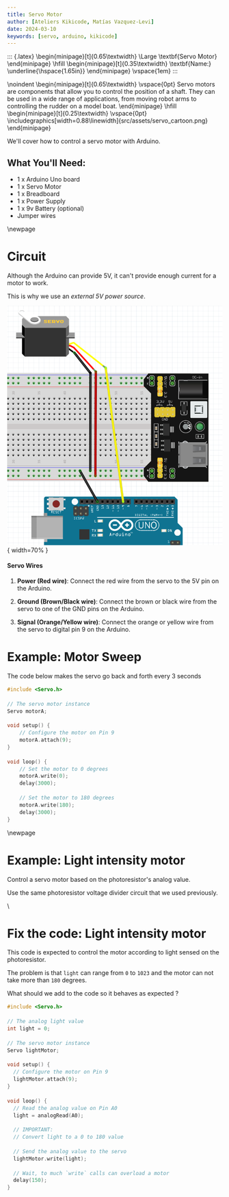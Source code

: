 ```yaml
---
title: Servo Motor
author: [Ateliers Kikicode, Matías Vazquez-Levi]
date: 2024-03-10
keywords: [servo, arduino, kikicode]
---
```


::: {.latex}
\begin{minipage}[t]{0.65\textwidth}
  \Large \textbf{Servo Motor}
\end{minipage}
\hfill
\begin{minipage}[t]{0.35\textwidth}
  \textbf{Name:} \underline{\hspace{1.65in}}
\end{minipage}
\vspace{1em}
:::

\noindent
\begin{minipage}[t]{0.65\textwidth}
\vspace{0pt}
Servo motors are components that allow you to control the position of a shaft. 
They can be used in a wide range of applications, from moving robot arms to controlling the rudder on a model boat.
\end{minipage}
\hfill
\begin{minipage}[t]{0.25\textwidth}
\vspace{0pt}
\includegraphics[width=0.88\linewidth]{src/assets/servo_cartoon.png}
\end{minipage}

We'll cover how to control a servo motor with Arduino. 

## What You'll Need:

- 1 x Arduino Uno board 
- 1 x Servo Motor
- 1 x Breadboard 
- 1 x Power Supply 
- 1 x 9v Battery (optional)
- Jumper wires


\newpage

# Circuit

Although the Arduino can provide 5V, it can't provide enough current for a motor to work.

This is why we use an *external 5V power source*. 

![Servo Motor Circuit](src/assets/sweep_servo.png){ width=70% }


#### Servo Wires

1. **Power (Red wire)**: Connect the red wire from the servo to the 5V pin on the Arduino.

2. **Ground (Brown/Black wire)**: Connect the brown or black wire from the servo to one of the GND pins on the Arduino.

3. **Signal (Orange/Yellow wire)**: Connect the orange or yellow wire from the servo to digital pin 9 on the Arduino.



# Example: Motor Sweep 

The code below makes the servo go back and forth every 3 seconds

```cpp
#include <Servo.h>

// The servo motor instance 
Servo motorA;

void setup() {
  	// Configure the motor on Pin 9
	motorA.attach(9);
}

void loop() {
	// Set the motor to 0 degrees
	motorA.write(0);
	delay(3000);

	// Set the motor to 180 degrees
	motorA.write(180);
	delay(3000);
}
```

\newpage

# Example: Light intensity motor 

Control a servo motor based on the photoresistor's analog value.

Use the same photoresistor voltage divider circuit that we used previously. 

\

# Fix the code: Light intensity motor

This code is expected to control the motor according to light sensed on the photoresistor.

The problem is that `light` can range from `0` to `1023` and the motor can not take more than `180` degrees.

What should we add to the code so it behaves as expected ?

```c
#include <Servo.h>

// The analog light value
int light = 0;

// The servo motor instance
Servo lightMotor;

void setup() {
  // Configure the motor on Pin 9
  lightMotor.attach(9);
}

void loop() {
  // Read the analog value on Pin A0
  light = analogRead(A0);

  // IMPORTANT: 
  // Convert light to a 0 to 180 value 

  // Send the analog value to the servo
  lightMotor.write(light);

  // Wait, to much `write` calls can overload a motor
  delay(150);
}
```
